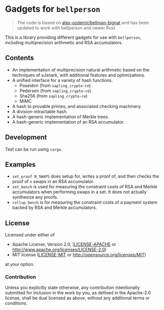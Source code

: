 # Gadgets for `bellperson`

> The code is based on [alex-ozdemir/bellman-bignat](https://github.com/alex-ozdemir/bellman-bignat) and has been updated to work with bellperson and newer Rust.

This is a library providing different gadgets for use with `bellperson`, including multiprecision arithmetic and RSA accumulators.



## Contents

   * An implementation of multiprecision natural arithmetic based on the
      techniques of xJsnark, with additional features and optimizations.
   * A unified interface for a variety of hash functions.
      * Poseidon (from `sapling_crypto-ce`)
      * Pedersen (from `sapling_crypto-ce`)
      * Sha256 (from `sapling_crypto-ce`)
      * MiMC
   * A hash to provable primes, and associated checking machinery.
   * A division-intractable hash.
   * A hash-generic implementation of Merkle trees.
   * A hash-generic implementation of an RSA accumulator.

## Development

Test can be run using `cargo`.

## Examples

   * `set_proof N_SWAPS` does setup for, writes a proof of, and then checks the
      proof of `n` swaps in an RSA accumulator.
   * `set_bench` is used for measuring the constraint costs of RSA and Merkle
      accumulators when performing swaps in a set. It does not actually
      synthesize any proofs.
   * `rollup_bench` is for measuring the constraint costs of a payment system
      backed by RSA and Merkle accumulators.


## License

Licensed under either of

- Apache License, Version 2.0, |[LICENSE-APACHE](LICENSE-APACHE) or
   http://www.apache.org/licenses/LICENSE-2.0)
- MIT license ([LICENSE-MIT](LICENSE-MIT) or http://opensource.org/licenses/MIT)

at your option.

### Contribution

Unless you explicitly state otherwise, any contribution intentionally
submitted for inclusion in the work by you, as defined in the Apache-2.0
license, shall be dual licensed as above, without any additional terms or
conditions.
